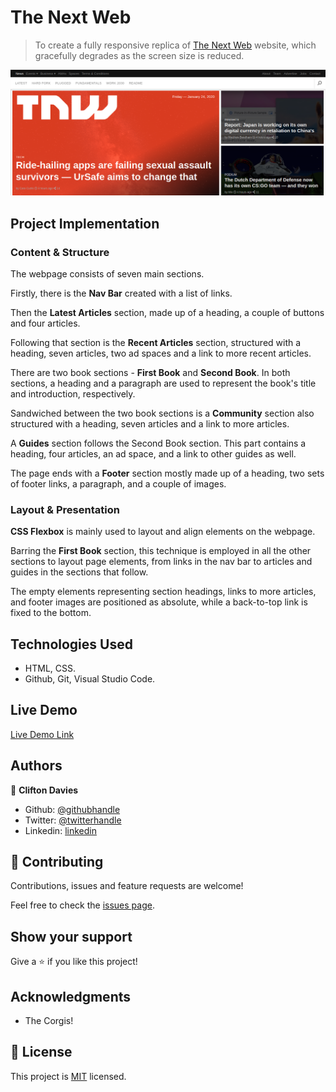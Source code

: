 # The Next Web

> To create a fully responsive replica of [The Next Web](https://thenextweb.com/) website, which gracefully degrades as the screen size is reduced.

![screenshot](assets/images/screenshot.png)

## Project Implementation

### Content & Structure

The webpage consists of seven main sections.

Firstly, there is the **Nav Bar** created with a list of links.

Then the **Latest Articles** section, made up of a heading, a couple of buttons and four articles.

Following that section is the **Recent Articles** section, structured with a heading, seven articles, two ad spaces and a link to more recent articles.

There are two book sections - **First Book** and **Second Book**. In both sections, a heading and a paragraph are used to represent the book's title and introduction, respectively.

Sandwiched between the two book sections is a **Community** section also structured with a heading, seven articles and a link to more articles.

A **Guides** section follows the Second Book section. This part contains a heading, four articles, an ad space, and a link to other guides as well.

The page ends with a **Footer** section mostly made up of a heading, two sets of footer links, a paragraph, and a couple of images.

### Layout & Presentation

**CSS Flexbox** is mainly used to layout and align elements on the webpage.

Barring the **First Book** section, this technique is employed in all the other sections to layout page elements, from links in the nav bar to articles and guides in the sections that follow.

The empty elements representing section headings, links to more articles, and footer images are positioned as absolute, while a back-to-top link is fixed to the bottom.

## Technologies Used

- HTML, CSS.
- Github, Git, Visual Studio Code.

## Live Demo

[Live Demo Link](https://cliftondavies.github.io/Smashing-Magazine/)

## Authors

👤 **Clifton Davies**

- Github: [@githubhandle](https://github.com/cliftondavies)
- Twitter: [@twitterhandle](https://twitter.com/cliftonaedavies)
- Linkedin: [linkedin](https://www.linkedin.com/in/clifton-davies-mbcs/)

## 🤝 Contributing

Contributions, issues and feature requests are welcome!

Feel free to check the [issues page](https://github.com/cliftondavies/The-Next-Web/issues).

## Show your support

Give a ⭐️ if you like this project!

## Acknowledgments

- The Corgis!

## 📝 License

This project is [MIT](https://opensource.org/licenses/MIT) licensed.
